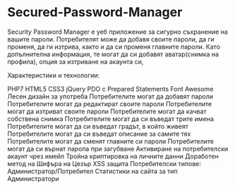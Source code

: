 # Secured-Password-Manager
Security Password Manager е уеб приложение за сигурно съхранение на вашите пароли. Потребителят може да добавя своите пароли, да ги променя, да ги изтрива, както и да си променя главните пароли. Като допълнителна информация, те могат да си добавят аватар(снимка на профила), опция за изтриване на акаунта си,

Характеристики и технологии:

PHP7
HTML5
CSS3
jQuery
PDO с Prepared Statements
Font Awesome
Лесен дизайн за употреба
Потребителите могат да добавят пароли
Потребителите могат да редактират своите пароли
Потребителите могат да изтриват своите пароли
Потребителите могат да качват собствена снимка
Потребителите могат да си въведат трите имена
Потребителите могат да си въведат градът, в който живеят
Потребителите могат да си въведат описание за самите тях
Потребителите могат да сменят главните си пароли
Потребителите могат да си върнат парола при загубване
Активиране на потребителски акаунт чрез имейл
Тройна криптировка на личните данни
Доработен метод на Шифъра на Цезър
XSS защита
Потребителски типове: Администратор/Потребител
Статистики на сайта за тип Администратори
